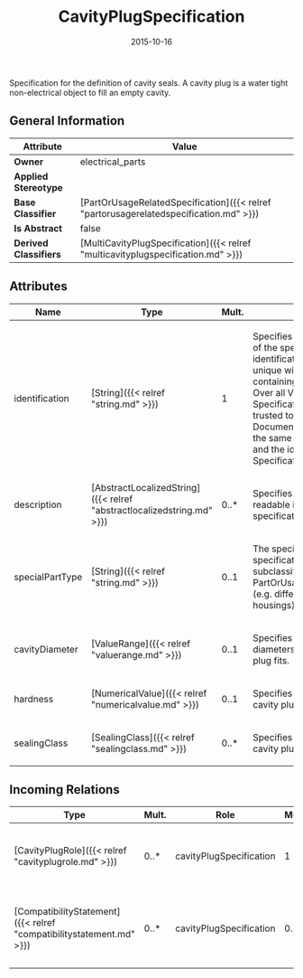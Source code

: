 ﻿---
title: CavityPlugSpecification
toc: false
type: specs
date: "2015-10-16"
draft: false
specification: VEC
version: 1.1.2
documentType: "Recommendation"
elementType: Class
classes:
  - CavityPlugSpecification
menu_name: vec-1.1.2
---
<p> Specification for the definition of cavity seals. A cavity plug is a water tight non-electrical object to fill an empty cavity.      </p>

## General Information

| Attribute               | Value |
|-------------------------|-------|
| **Owner**               | electrical_parts |
| **Applied Stereotype**  |   |
| **Base Classifier**     | [PartOrUsageRelatedSpecification]({{< relref "partorusagerelatedspecification.md" >}})<br/>  |
| **Is Abstract**         | false |
| **Derived Classifiers** | [MultiCavityPlugSpecification]({{< relref "multicavityplugspecification.md" >}}) |

## Attributes
|  Name  |  Type  |  Mult.  |  Description  |  Owning Classifier  |
|--------|--------|---------|---------------|--------------|
|identification | [String]({{< relref "string.md" >}}) | 1 | <p> Specifies a unique identification of the specification. The identification is guaranteed to be unique within the document containing the specification. Over all VEC-documents a Specification-instance can be trusted to be identical if the DocumentVersion-instance is the same (see DocumentVersion) and the identification of the Specification is the same.      </p> | [Specification]({{< relref "specification.md" >}}) |
|description | [AbstractLocalizedString]({{< relref "abstractlocalizedstring.md" >}}) | 0..* | <p> Specifies additional, human readable information about the specification.      </p> | [Specification]({{< relref "specification.md" >}}) |
|specialPartType | [String]({{< relref "string.md" >}}) | 0..1 | <p>The specialPartType allows the specification of subclassifications for a PartOrUsageRelatedSpecification (e.g. different types of connector housings).  </p> | [PartOrUsageRelatedSpecification]({{< relref "partorusagerelatedspecification.md" >}}) |
|cavityDiameter | [ValueRange]({{< relref "valuerange.md" >}}) | 0..1 | <p> Specifies a range of valid cavity diameters to which the cavity plug fits.      </p> | [CavityPlugSpecification]({{< relref "cavityplugspecification.md" >}}) |
|hardness | [NumericalValue]({{< relref "numericalvalue.md" >}}) | 0..1 | <p>Specifies the hardness of the cavity plug.  </p> | [CavityPlugSpecification]({{< relref "cavityplugspecification.md" >}}) |
|sealingClass | [SealingClass]({{< relref "sealingclass.md" >}}) | 0..* | <p>Specifies the sealing class of the cavity plug. </p> | [CavityPlugSpecification]({{< relref "cavityplugspecification.md" >}}) |

##  Incoming Relations
|    Type  |   Mult.  |   Role    |   Mult.   |   Description  |
|----------|----------|-----------|-----------|----------------|
| [CavityPlugRole]({{< relref "cavityplugrole.md" >}}) | 0..* | cavityPlugSpecification | 1 | <p> References the <i>CavityPlugSpecification </i>that is instanced by this <i>CavityPlugRole.</i>      </p> |
| [CompatibilityStatement]({{< relref "compatibilitystatement.md" >}}) | 0..* | cavityPlugSpecification | 0..* | <p> References the CavityPlugSpecifications for which the compatibility statement is stated.      </p> |
